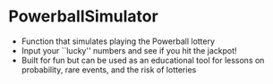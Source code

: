 # PowerballSimulator
- Function that simulates playing the Powerball lottery
- Input your ``lucky'' numbers and see if you hit the jackpot!
- Built for fun but can be used as an educational tool for lessons on probability, rare events, and the risk of lotteries
